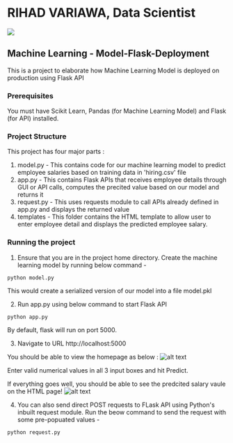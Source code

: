 # RIHAD VARIAWA, Data Scientist

![](https://media.giphy.com/media/1APe4RPkG7GPbfgk3d/giphy.gif)

## Machine Learning - Model-Flask-Deployment
This is a project to elaborate how Machine Learning Model is deployed on production using Flask API

### Prerequisites
You must have Scikit Learn, Pandas (for Machine Learning Model) and Flask (for API) installed.

### Project Structure
This project has four major parts :
1. model.py - This contains code for our machine learning model to predict employee salaries based on training data in 'hiring.csv' file
2. app.py - This contains Flask APIs that receives employee details through GUI or API calls, computes the precited value based on our model and returns it
3. request.py - This uses requests module to call APIs already defined in app.py and displays the returned value
4. templates - This folder contains the HTML template to allow user to enter employee detail and displays the predicted employee salary.

### Running the project
1. Ensure that you are in the project home directory. Create the machine learning model by running below command -
```
python model.py
```
This would create a serialized version of our model into a file model.pkl

2. Run app.py using below command to start Flask API
```
python app.py
```
By default, flask will run on port 5000.

3. Navigate to URL http://localhost:5000

You should be able to view the homepage as below :
![alt text](http://www.thepythonblog.com/wp-content/uploads/2019/02/Homepage.png)

Enter valid numerical values in all 3 input boxes and hit Predict.

If everything goes well, you should be able to see the predcited salary vaule on the HTML page!
![alt text](http://www.thepythonblog.com/wp-content/uploads/2019/02/Result.png)

4. You can also send direct POST requests to FLask API using Python's inbuilt request module. Run the beow command to send the request with some pre-popuated values -
```
python request.py
```

